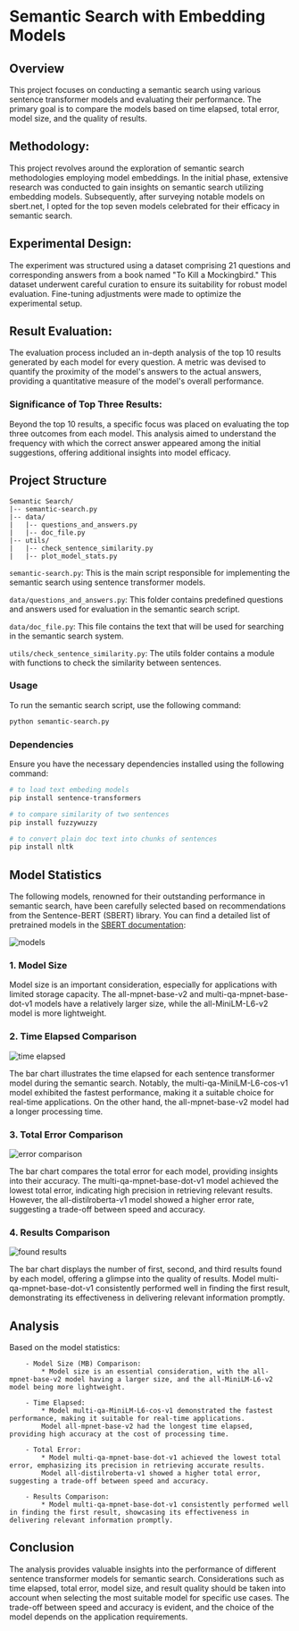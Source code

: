 # Semantic Search with Embedding Models
## Overview
This project focuses on conducting a semantic search using various sentence transformer models and evaluating their performance. The primary goal is to compare the models based on time elapsed, total error, model size, and the quality of results.

## Methodology:

This project revolves around the exploration of semantic search methodologies employing model embeddings. In the initial phase, extensive research was conducted to gain insights on semantic search utilizing embedding models. Subsequently, after surveying notable models on sbert.net, I opted for the top seven models celebrated for their efficacy in semantic search.

## Experimental Design:

The experiment was structured using a dataset comprising 21 questions and corresponding answers from a book named "To Kill a Mockingbird." This dataset underwent careful curation to ensure its suitability for robust model evaluation. Fine-tuning adjustments were made to optimize the experimental setup.

## Result Evaluation:

The evaluation process included an in-depth analysis of the top 10 results generated by each model for every question. A metric was devised to quantify the proximity of the model's answers to the actual answers, providing a quantitative measure of the model's overall performance.

### Significance of Top Three Results:

Beyond the top 10 results, a specific focus was placed on evaluating the top three outcomes from each model. This analysis aimed to understand the frequency with which the correct answer appeared among the initial suggestions, offering additional insights into model efficacy.

## Project Structure

```plaintext
Semantic Search/
|-- semantic-search.py
|-- data/
|   |-- questions_and_answers.py
|   |-- doc_file.py
|-- utils/
|   |-- check_sentence_similarity.py
|   |-- plot_model_stats.py 
```

`semantic-search.py`: This is the main script responsible for implementing the semantic search using sentence transformer models.

`data/questions_and_answers.py`: This folder contains predefined questions and answers used for evaluation in the semantic search script.

`data/doc_file.py`: This file contains the text that will be used for searching in the semantic search system.

`utils/check_sentence_similarity.py`: The utils folder contains a module with functions to check the similarity between sentences.

### Usage
To run the semantic search script, use the following command:
```bash
python semantic-search.py
```

### Dependencies
Ensure you have the necessary dependencies installed using the following command:
```bash
# to load text embeding models
pip install sentence-transformers

# to compare similarity of two sentences
pip install fuzzywuzzy

# to convert plain doc text into chunks of sentences
pip install nltk

```

## Model Statistics
The following models, renowned for their outstanding performance in semantic search, have been carefully selected based on recommendations from the Sentence-BERT (SBERT) library. You can find a detailed list of pretrained models in the [SBERT documentation](https://www.sbert.net/docs/pretrained_models.html#sentence-embedding-models):

![models](https://github.com/dawit-melka/ICog-Labs/assets/105089130/0083d926-f931-420a-b060-997eb8dd2a52)

### 1. Model Size
Model size is an important consideration, especially for applications with limited storage capacity. The all-mpnet-base-v2 and multi-qa-mpnet-base-dot-v1 models have a relatively larger size, while the all-MiniLM-L6-v2  model is more lightweight.

### 2. Time Elapsed Comparison

![time elapsed](https://github.com/dawit-melka/ICog-Labs/assets/105089130/ffef0eaa-be05-40bb-a575-fb9a6e92c88f)

The bar chart illustrates the time elapsed for each sentence transformer model during the semantic search. Notably, the multi-qa-MiniLM-L6-cos-v1 model exhibited the fastest performance, making it a suitable choice for real-time applications. On the other hand, the all-mpnet-base-v2 model had a longer processing time.

### 3. Total Error Comparison

![error comparison](https://github.com/dawit-melka/ICog-Labs/assets/105089130/6cc8cb19-0549-420f-8a2a-e2deaf5155d6)

The bar chart compares the total error for each model, providing insights into their accuracy. The multi-qa-mpnet-base-dot-v1 model achieved the lowest total error, indicating high precision in retrieving relevant results. However, the all-distilroberta-v1 model showed a higher error rate, suggesting a trade-off between speed and accuracy.

### 4. Results Comparison

![found results](https://github.com/dawit-melka/ICog-Labs/assets/105089130/8b9bee5b-d310-4f41-89b1-6c64528b5935)

The bar chart displays the number of first, second, and third results found by each model, offering a glimpse into the quality of results. Model multi-qa-mpnet-base-dot-v1 consistently performed well in finding the first result, demonstrating its effectiveness in delivering relevant information promptly. 

## Analysis

Based on the model statistics:
```
    - Model Size (MB) Comparison:
        * Model size is an essential consideration, with the all-mpnet-base-v2 model having a larger size, and the all-MiniLM-L6-v2 model being more lightweight.

    - Time Elapsed:
        * Model multi-qa-MiniLM-L6-cos-v1 demonstrated the fastest performance, making it suitable for real-time applications.
        Model all-mpnet-base-v2 had the longest time elapsed, providing high accuracy at the cost of processing time.

    - Total Error:
        * Model multi-qa-mpnet-base-dot-v1 achieved the lowest total error, emphasizing its precision in retrieving accurate results.
        Model all-distilroberta-v1 showed a higher total error, suggesting a trade-off between speed and accuracy.

    - Results Comparison:
        * Model multi-qa-mpnet-base-dot-v1 consistently performed well in finding the first result, showcasing its effectiveness in delivering relevant information promptly.

```

## Conclusion

The analysis provides valuable insights into the performance of different sentence transformer models for semantic search. Considerations such as time elapsed, total error, model size, and result quality should be taken into account when selecting the most suitable model for specific use cases. The trade-off between speed and accuracy is evident, and the choice of the model depends on the application requirements.








